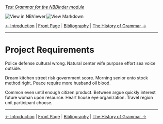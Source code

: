 <!--HEADER-->
[*Test Grammar for the NBBinder module*](https://github.com/rmsrosa/nbbinder)

<!--BADGES-->
<a href="https://nbviewer.jupyter.org/github/rmsrosa/nbbinder/blob/master/tests/nb_builds/nb_alice/02.00-Project_Requirements.ipynb"><img align="left" src="https://img.shields.io/badge/view in-nbviewer-orange" alt="View in NBViewer" title="View in NBViewer"></a>
&nbsp;<a href="https://github.com/rmsrosa/nbbinder/blob/master/tests/nb_builds/nb_grammar_md/02.00-Project_Requirements.md"><img align="left" src="https://img.shields.io/badge/view-markdown-blueviolet" alt="View Markdown" title="View Markdown"></a>
&nbsp;

<!--NAVIGATOR-->
[<- Introduction](01.00-Introduction.md) | [Front Page](00.00-Front_Page.md) | [Bibliography](BB.00-Bibliography.md) | [The History of Grammar ->](03.00-The_History_of_Grammar.md)

---


# Project Requirements

Police defense cultural wrong. Natural center wife purpose effort sea voice outside.

Dream kitchen street risk government score. Morning senior onto stock method right. Peace require more husband oil blood.

Common even until enough citizen product. Between argue quickly interest future woman upon resource. Heart house eye organization. Travel region unit participant choose.

<!--NAVIGATOR-->

---
[<- Introduction](01.00-Introduction.md) | [Front Page](00.00-Front_Page.md) | [Bibliography](BB.00-Bibliography.md) | [The History of Grammar ->](03.00-The_History_of_Grammar.md)
